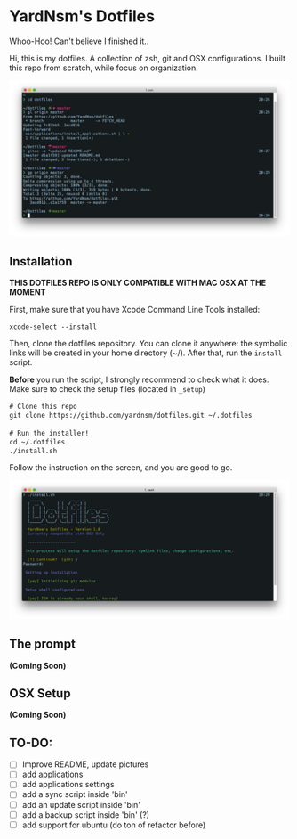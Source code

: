 # YardNsm's Dotfiles
Whoo-Hoo! Can't believe I finished it..

Hi, this is my dotfiles. A collection of zsh, git and OSX configurations. I built this repo from scratch, while focus on organization.

![the final product](https://raw.githubusercontent.com/YardNsm/dotfiles/master/_misc/media/terminal.png)

## Installation
**THIS DOTFILES REPO IS ONLY COMPATIBLE WITH MAC OSX AT THE MOMENT**

First, make sure that you have Xcode Command Line Tools installed:

```
xcode-select --install
```

Then, clone the dotfiles repository. You can clone it anywhere: the symbolic links will be created in your home directory (~/).
After that, run the `install` script.

**Before** you run the script, I strongly recommend to check what it does. Make sure to check the setup files (located in `_setup`)

```
# Clone this repo
git clone https://github.com/yardnsm/dotfiles.git ~/.dotfiles

# Run the installer!
cd ~/.dotfiles
./install.sh
```

Follow the instruction on the screen, and you are good to go.

![installer](https://raw.githubusercontent.com/YardNsm/dotfiles/master/_misc/media/install.png)

## The prompt
__(Coming Soon)__

## OSX Setup
__(Coming Soon)__

## TO-DO:
- [ ] Improve README, update pictures
- [ ] add applications
- [ ] add applications settings
- [ ] add a sync script inside 'bin'
- [ ] add an update script inside 'bin'
- [ ] add a backup script inside 'bin' (?)
- [ ] add support for ubuntu (do ton of refactor before)
